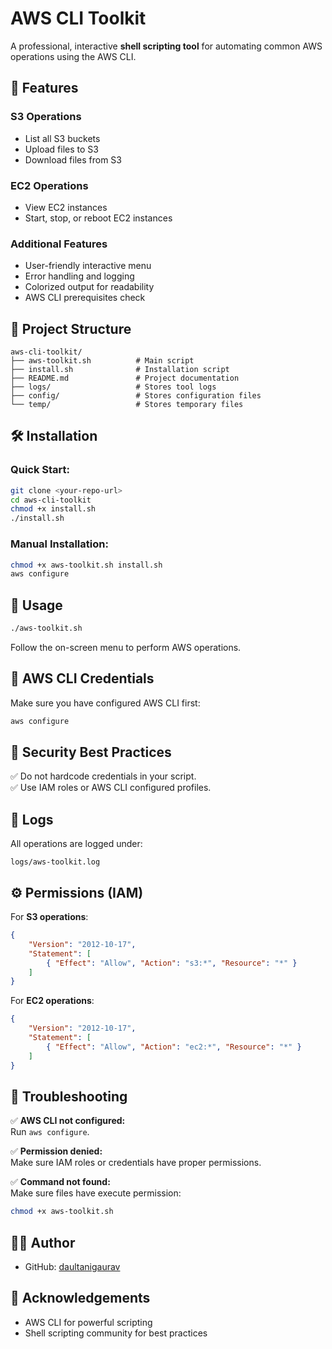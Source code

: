 # AWS CLI Toolkit

A professional, interactive **shell scripting tool** for automating common AWS operations using the AWS CLI.

## 🚀 Features

### S3 Operations
- List all S3 buckets
- Upload files to S3
- Download files from S3

### EC2 Operations
- View EC2 instances
- Start, stop, or reboot EC2 instances

### Additional Features
- User-friendly interactive menu
- Error handling and logging
- Colorized output for readability
- AWS CLI prerequisites check

## 📁 Project Structure

```
aws-cli-toolkit/
├── aws-toolkit.sh          # Main script
├── install.sh              # Installation script
├── README.md               # Project documentation
├── logs/                   # Stores tool logs
├── config/                 # Stores configuration files
└── temp/                   # Stores temporary files
```

## 🛠 Installation

### Quick Start:

```bash
git clone <your-repo-url>
cd aws-cli-toolkit
chmod +x install.sh
./install.sh
```

### Manual Installation:

```bash
chmod +x aws-toolkit.sh install.sh
aws configure
```

## 🔹 Usage

```bash
./aws-toolkit.sh
```

Follow the on-screen menu to perform AWS operations.

## 🔹 AWS CLI Credentials

Make sure you have configured AWS CLI first:

```bash
aws configure
```

## 🔹 Security Best Practices

✅ Do not hardcode credentials in your script.  
✅ Use IAM roles or AWS CLI configured profiles.

## 📝 Logs

All operations are logged under:

```
logs/aws-toolkit.log
```

## ⚙ Permissions (IAM)

For **S3 operations**:

```json
{
    "Version": "2012-10-17",
    "Statement": [
        { "Effect": "Allow", "Action": "s3:*", "Resource": "*" }
    ]
}
```

For **EC2 operations**:

```json
{
    "Version": "2012-10-17",
    "Statement": [
        { "Effect": "Allow", "Action": "ec2:*", "Resource": "*" }
    ]
}
```

## 📝 Troubleshooting

✅ **AWS CLI not configured:**  
Run `aws configure`.

✅ **Permission denied:**  
Make sure IAM roles or credentials have proper permissions.

✅ **Command not found:**  
Make sure files have execute permission:
```bash
chmod +x aws-toolkit.sh
```

## 👨‍💻 Author

- GitHub: [daultanigaurav](https://github.com/daultanigaurav)

## 🙏 Acknowledgements

- AWS CLI for powerful scripting
- Shell scripting community for best practices

